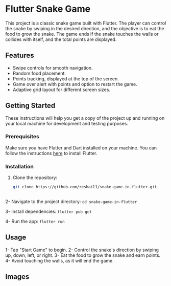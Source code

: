 # Flutter Snake Game

This project is a classic snake game built with Flutter. The player can control the snake by swiping in the desired direction, and the objective is to eat the food to grow the snake. The game ends if the snake touches the walls or collides with itself, and the total points are displayed.

## Features

- Swipe controls for smooth navigation.
- Random food placement.
- Points tracking, displayed at the top of the screen.
- Game over alert with points and option to restart the game.
- Adaptive grid layout for different screen sizes.

## Getting Started

These instructions will help you get a copy of the project up and running on your local machine for development and testing purposes.

### Prerequisites

Make sure you have Flutter and Dart installed on your machine. You can follow the instructions [here](https://flutter.dev/docs/get-started/install) to install Flutter.

### Installation

1. Clone the repository:
   ```bash
   git clone https://github.com/reshail1/snake-game-in-flutter.git
 
2- Navigate to the project directory:
``cd snake-game-in-flutter``

3- Install dependencies:
``flutter pub get``

4- Run the app:
``flutter run``


## Usage
1- Tap "Start Game" to begin.
2- Control the snake's direction by swiping up, down, left, or right.
3- Eat the food to grow the snake and earn points.
4- Avoid touching the walls, as it will end the game.

## Images
